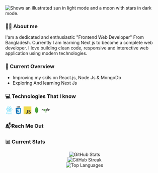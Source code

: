 

<picture>
  <source media="(prefers-color-scheme: dark)" srcset="https://i.postimg.cc/Twt9xMTW/3.png">
  <source media="(prefers-color-scheme: light)" srcset="https://i.postimg.cc/Twt9xMTW/3.png">
  <img alt="Shows an illustrated sun in light mode and a moon with stars in dark mode." src="https://i.postimg.cc/Twt9xMTW/3.png">
</picture>


### 👨‍💻 About me
I'am a dedicated and enthusiastic "Frontend Web Developer" From Bangladesh. Currently I am learning Next js to become a complete web developer. I love building clean code, responsive and interective web application using modern technologies.

### 🔧 Current Overview
- Improving my skils on React.js, Node Js & MongoDb
- Exploring And learning Next Js

### 💻 Technologies That I know

<p align="left">
<img src="https://raw.githubusercontent.com/devicons/devicon/master/icons/react/react-original-wordmark.svg" alt="react" width="25" height="25" /> 
<img src="https://raw.githubusercontent.com/devicons/devicon/master/icons/css3/css3-original-wordmark.svg" alt="css3" width="25" height="25" />
<img src="https://raw.githubusercontent.com/devicons/devicon/master/icons/javascript/javascript-original.svg" alt="javascript" width="25" height="25" />
<img src="https://raw.githubusercontent.com/devicons/devicon/master/icons/mongodb/mongodb-original.svg" alt="mongodb" width="25" height="25" />
<img src="https://raw.githubusercontent.com/devicons/devicon/master/icons/nodejs/nodejs-original-wordmark.svg" alt="nodejs" width="25" height="25" />
</p>




### 📬Rech Me Out

### 📊 Current Stats

<p align="center">
  <img src="https://github-readme-stats.vercel.app/api?username=kousar-21&show_icons=true&theme=default" alt="GitHub Stats" />
  <br />
  <img src="https://github-readme-streak-stats.vercel.app/?user=kousar-21&theme=default" alt="GitHub Streak" />
  <br />
  <img src="https://github-readme-stats.vercel.app/api/top-langs/?username=kousar-21&layout=compact&theme=default" alt="Top Languages" />
</p>

